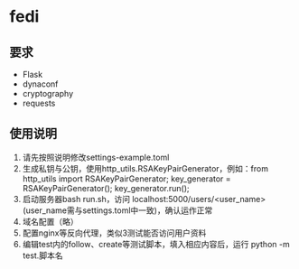 # fedi

## 要求

- Flask
- dynaconf
- cryptography
- requests

## 使用说明

1. 请先按照说明修改settings-example.toml
2. 生成私钥与公钥，使用http_utils.RSAKeyPairGenerator，例如：from http_utils import RSAKeyPairGenerator; key_generator = RSAKeyPairGenerator(); key_generator.run();
3. 启动服务器bash run.sh，访问 localhost:5000/users/<user_name> (user_name需与settings.toml中一致)，确认运作正常
4. 域名配置（略）
5. 配置nginx等反向代理，类似3测试能否访问用户资料
6. 编辑test内的follow、create等测试脚本，填入相应内容后，运行 python -m test.脚本名
